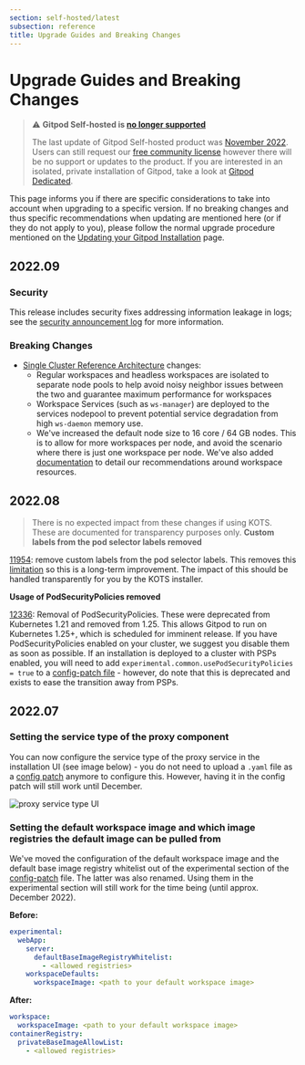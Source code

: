 ```yaml
---
section: self-hosted/latest
subsection: reference
title: Upgrade Guides and Breaking Changes
---
```


<script context="module">
  export const prerender = true;
</script>

# Upgrade Guides and Breaking Changes

> ⚠️ **Gitpod Self-hosted is [no longer supported](/blog/introducing-gitpod-dedicated)**
>
> The last update of Gitpod Self-hosted product was [November 2022](/changelog/november-self-hosted-release). Users can still request our [free community license](/community-license) however there will be no support or updates to the product. If you are interested in an isolated, private installation of Gitpod, take a look at [Gitpod Dedicated](/dedicated).

This page informs you if there are specific considerations to take into account when upgrading to a specific version. If no breaking changes and thus specific recommendations when updating are mentioned here (or if they do not apply to you), please follow the normal upgrade procedure mentioned on the [Updating your Gitpod Installation](../latest/updating) page.

## 2022.09

### Security

This release includes security fixes addressing information leakage in logs; see the [security announcement log](https://www.gitpod.io/security/log) for more information.

### Breaking Changes

- [Single Cluster Reference Architecture](https://www.gitpod.io/docs/configure/self-hosted/latest/reference-architecture/single-cluster-ref-arch) changes:
  - Regular workspaces and headless workspaces are isolated to separate node pools to help avoid noisy neighbor issues between the two and guarantee maximum performance for workspaces
  - Workspace Services (such as `ws-manager`) are deployed to the services nodepool to prevent potential service degradation from high `ws-daemon` memory use.
  - We've increased the default node size to 16 core / 64 GB nodes. This is to allow for more workspaces per node, and avoid the scenario where there is just one workspace per node. We've also added [documentation](https://www.gitpod.io/docs/configure/self-hosted/latest/configuring-workspace-resources) to detail our recommendations around workspace resources.

## 2022.08

> There is no expected impact from these changes if using KOTS. These are documented for transparency purposes only.
> **Custom labels from the pod selector labels removed**

[11954](https://github.com/gitpod-io/gitpod/pull/11954): remove custom labels from the pod selector labels. This removes this [limitation](https://www.gitpod.io/docs/configure/self-hosted/latest/advanced/customization#limitations) so this is a long-term improvement. The impact of this should be handled transparently for you by the KOTS installer.

**Usage of PodSecurityPolicies removed**

[12336](https://github.com/gitpod-io/gitpod/pull/12336): Removal of PodSecurityPolicies. These were deprecated from Kubernetes 1.21 and removed from 1.25. This allows Gitpod to run on Kubernetes 1.25+, which is scheduled for imminent release. If you have PodSecurityPolicies enabled on your cluster, we suggest you disable them as soon as possible. If an installation is deployed to a cluster with PSPs enabled, you will need to add `experimental.common.usePodSecurityPolicies = true` to a [config-patch file](./config-patches) - however, do note that this is deprecated and exists to ease the transition away from PSPs.

## 2022.07

### Setting the service type of the proxy component

You can now configure the service type of the proxy service in the installation UI (see image below) - you do not need to upload a `.yaml` file as a [config patch](./config-patches) anymore to configure this. However, having it in the config patch will still work until December.

![proxy service type UI](../../static/images/docs/self-hosted/proxy-service-type-ui.png)

### Setting the default workspace image and which image registries the default image can be pulled from

We've moved the configuration of the default workspace image and the default base image registry whitelist out of the experimental section of the [config-patch](../latest/config-patches) file. The latter was also renamed. Using them in the experimental section will still work for the time being (until approx. December 2022).

**Before:**

```yaml
experimental:
  webApp:
    server:
      defaultBaseImageRegistryWhitelist:
        - <allowed registries>
    workspaceDefaults:
      workspaceImage: <path to your default workspace image>
```

**After:**

```yaml
workspace:
  workspaceImage: <path to your default workspace image>
containerRegistry:
  privateBaseImageAllowList:
    - <allowed registries>
```
